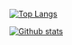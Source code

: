 [![Top Langs](https://github-readme-stats.vercel.app/api/top-langs/?username=vip933&layout=compact&hide=css,html&langs_count=10)](https://github.com/anuraghazra/github-readme-stats)

[![Github stats](https://github-readme-stats.vercel.app/api?username=vip933&hide=prs,issues,contribs)](https://github.com/vip933)
